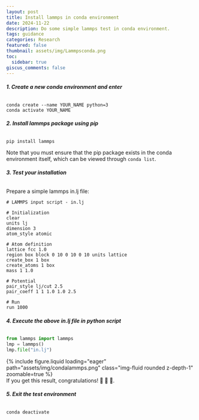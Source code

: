 ```yaml
---
layout: post
title: Install lammps in conda environment
date: 2024-11-22
description: Do some simple lammps test in conda environment.
tags: guidance
categories: Research
featured: false
thumbnail: assets/img/Lammpsconda.png
toc:
  sidebar: true
giscus_comments: false
---
```


###### **1. Create a new conda environment and enter**

```shell
conda create --name YOUR_NAME python=3
conda activate YOUR_NAME
```

###### **2. Install lammps package using pip**

```shell
pip install lammps
```
Note that you must ensure that the pip package exists in the conda environment itself, which can be viewed through `conda list`.

###### **3. Test your installation**

Prepare a simple lammps in.lj file:
```text
# LAMMPS input script - in.lj
  
# Initialization
clear
units lj
dimension 3
atom_style atomic
  
# Atom definition
lattice fcc 1.0
region box block 0 10 0 10 0 10 units lattice
create_box 1 box
create_atoms 1 box
mass 1 1.0
    
# Potential
pair_style lj/cut 2.5
pair_coeff 1 1 1.0 1.0 2.5
    
# Run
run 1000
```

###### **4. Execute the above in.lj file in python script**

```python
from lammps import lammps
lmp = lammps()
lmp.file("in.lj")
```

<div class="row mt-3">
    <div class="col-sm mt-3 mt-md-0">
        {% include figure.liquid loading="eager" path="assets/img/condalammps.png" class="img-fluid rounded z-depth-1" zoomable=true %}
    </div>
</div>
<div class="caption">
    If you get this result, congratulations! 🎉 🎉 🎉.
</div>



###### **5. Exit the test environment**

```shell
conda deactivate
```
